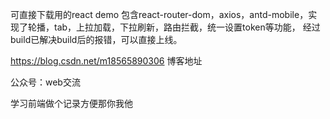 可直接下载用的react demo
包含react-router-dom，axios，antd-mobile，实现了轮播，tab，上拉加载，下拉刷新，路由拦截，统一设置token等功能，
经过build已解决build后的报错，可以直接上线。

https://blog.csdn.net/m18565890306 博客地址

公众号：web交流

学习前端做个记录方便那你我他